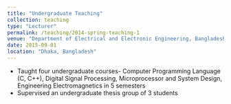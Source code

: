 ```yaml
---
title: "Undergraduate Teaching"
collection: teaching
type: "Lecturer"
permalink: /teaching/2014-spring-teaching-1
venue: "Department of Electrical and Electronic Engineering, Bangladesh University"
date: 2015-09-01
location: "Dhaka, Bangladesh"
---
```


* Taught four undergraduate courses- Computer Programming Language (C, C++), Digital Signal Processing,
Microprocessor and System Design, Engineering Electromagnetics in 5 semesters
* Supervised an undergraduate thesis group of 3 students

